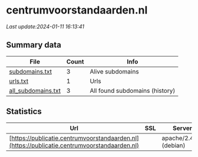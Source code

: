 # centrumvoorstandaarden.nl
*Last update:2024-01-11 16:13:41*
## Summary data
| File       | Count | Info |
|------------|-------|------|
|[subdomains.txt](/data/centrumvoorstandaarden/subdomains.txt)|3|Alive subdomains|
|[urls.txt](/data/centrumvoorstandaarden/urls.txt)|1|Urls|
|[all_subdomains.txt](/data/centrumvoorstandaarden/all_subdomains.txt)|3|All found subdomains (history)|
## Statistics
| Url | SSL | Server | Cookie | HSTS | CSP | XFO | XXP | RP | Tech |
|------------|-------|------|------|------|------|------|------|------|------|
|[https://publicatie.centrumvoorstandaarden.nl](https://publicatie.centrumvoorstandaarden.nl)| |apache/2.4.58 (debian)| |:white_check_mark: | | | | |:white_check_mark: |Apache HTTP Server:2...|